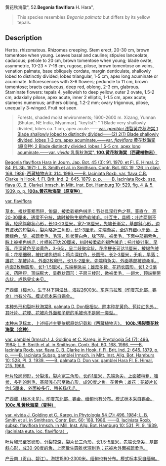 黄花秋海棠",
52.**Begonia flaviflora** H. Hara",

> This species resembles *Begonia palmata* but differs by its yellow tepals.

## Description
Herbs, rhizomatous. Rhizomes creeping. Stem erect, 20-30 cm, brown tomentose when young. Leaves basal and cauline; stipules lanceolate, caducous; petiole to 20 cm, brown tomentose when young; blade ovate, asymmetric, 10-23 × 7-18 cm, rugose, pilose, brown tomentose on veins, venation palmate, base obliquely cordate, margin denticulate, shallowly lobed to distinctly divided; lobes triangular, 1-5 cm, apex long acuminate or acuminate. Inflorescences with 3-6 flowers; peduncle to 11 cm, brown tomentose; bracts caducous, deep red, oblong, 2-3 cm, glabrous. Staminate flowers: tepals 4, yellowish to deep yellow, outer 2 ovate, 1.5-2 cm, adaxially pilose, apex acute, inner 2 elliptic, 1-1.5 cm, apex acute; stamens numerous; anthers oblong, 1.2-2 mm; ovary trigonous, pilose, unequally 3-winged. Fruit not seen.

> Forests, shaded moist environments; 1600-2600 m. Xizang, Yunnan [Bhutan, NE India, Myanmar].
  "keylist": "
1 Blade very shallowly divided, lobes ca. 1 cm, apex acute.——<a href='/info/Begonia flaviflora var. gamblei?t=foc'>var. *gamblei* 浅裂黄花秋海棠
1 Blade shallowly lobed to distinctly divided——(2)
2(1) Blade shallowly divided, lobes 1-3 cm, apex acuminate.——<a href='/info/Begonia flaviflora var. flaviflora?t=foc'>var. *flaviflora* 黄花秋海棠(原变种)
2 Blade distinctly divided, lobes 1.5-5 cm, apex long acuminate.——<a href='/info/Begonia flaviflora var. vivida?t=foc'>var. *vivida* 乳黄秋海棠",
**100.黄花秋海棠（西藏植物志）**

Begonia flaviflora Hara in Journ. Jap. Bot. 45 (3): 91. 1970, et Fl. E. Himal. 2: 84, Pl. 3b. 1971; L. B. Smith et al. in Smithson. Contr. Bot. 60: 19, 126, in clavi, 168. 1986; 西藏植物志3: 314. 1986.——B. laciniata Roxb. var. flava C.B. Clarke in Hook. f. Fl. Brit. Ind. 2: 645. 1879, p. p. ——B. laciniata Roxb. ssp. flava (C. B. Clarke) Irmsch. in Mitt. Inst. Bot. Hamburg 10: 529, fig. 4 ＆ 5. 1939, p. p.
**100a.黄花秋海棠（原变种）**

var. flaviflora

草本。根状茎粗而短，匍匐，被柔软褐色绒毛；节处具深红色之芽。茎直立，高20-30厘米，通常不分枝，幼时被贴生褐色软绒毛。叶互生，具柄；叶片两侧不等，轮廓斜卵状心形，长10-23厘米，宽7-18厘米，先端长渐尖，基部斜心形，边有波状的短裂片，裂片略近三角形，长1-3厘米，先端渐尖，全边有细小牙齿，上面绿色，皱，被疏柔毛，毛短，锥状带白色，脉下陷，被柔毛，下面中部褐紫色，脉上被褐色绒毛；叶柄长可达20厘米，初时被柔软的褐色绒毛；托叶披针形，早落。花深黄色至淡黄色，3-6朵，呈二歧聚伞状，花序梗长可达11厘米，被褐色绒毛；花梗细弱，被红褐色绒毛；苞片深红色，长圆形，长2-3厘米，无毛，早落；雄花：花被片4，外面2枚卵形，长1.5-2厘米，先端稍急尖，外面基部被疏柔毛，内面2枚椭圆形，长1-1.5厘米，先端稍急尖；雄蕊多数，花药长圆形，长1.2-2毫米，药隔短，顶端膨大，呈截状圆形；子房三棱形，微被柔毛，一翅大，顶端稍带齿状。成熟果实未见。

产西藏（樟木）。生于林下阴湿处，海拔2600米。东喜马拉雅（印度东北部、锡金）也有分布。模式标本采自锡金。

本种外形和裂叶秋海棠B. palmata D. Don极相似，除本种花黄色、苞片红色外，其叶片、花梗、花被片外面和子房的毛被也不是同一类型。

本种未见标本，上述描述主要依据原始记载和《西藏植物志》。
**100b.浅裂黄花秋海棠（变种）**

var. gamblei (Irmsch.) J. Golding et C. Kareg. in Phytologia 54 (7): 496. 1984; L. B. Smith et al. in Smithson. Contr. Bot. 60: 168. 1986. ——B. laciniata Roxb. var. flava C. B. Clarke in Hook. f. Fl. Brit. Ind. 2: 645. 1879, p. p. ——B. laciniata Subsp. gamblei Irmsch. in Mitt. Inst. Allg. Bot. Hamburs 10: 528, Pl. 3. 1939. ——B. palmata D. Don var. gamblei Hara Fl. E. Himal. 215. 1966.

叶片轮廓卵形，分裂浅，裂片宽三角形，长约1厘米，先端急尖，上面被稍粗、锥状、多列的刺毛，基部浅心形至微心形，成90度之角。花黄色；雄花：花被片长约1.5厘米，外面被多行、稍长糙伏毛。

产西藏（标本未见）。印度东北部、锡金、缅甸也有分布。模式标本采自锡金。
**100c.乳黄秋海棠（变种）**

var. vivida J. Golding et C. Kareg. in Phytologia 54 (7): 496. 1984; L. B. Smith et al. in Smithson. Contr. Bot. 60: 168. 1986. ——B. laciniata Roxb. subsp. flaviflora Irmsch. in Mill. Inst. Allg. Bot. Hamburg 10: 531, Pl. 9. 1939. (laciniata euta. loc. flaviflora）.

叶片卵形至宽卵形，分裂较深，裂片长三角形，长1.5-5厘米，先端长渐尖，基部斜心形，成30-90度的角，上面散生圆锥状短刺毛；花被片外面被疏柔毛。

产云南（贡山、碧江）。海拔1590-2300米。缅甸也有分布。模式标本采自缅甸。
